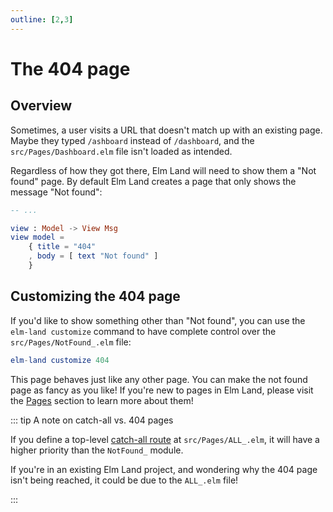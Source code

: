 ```yaml
---
outline: [2,3]
---
```


# The 404 page

## Overview

Sometimes, a user visits a URL that doesn't match up with an existing page. Maybe they typed `/ashboard` instead of `/dashboard`, and the `src/Pages/Dashboard.elm` file isn't loaded as intended.

Regardless of how they got there, Elm Land will need to show them a "Not found" page. By default Elm Land creates a page that only shows the message "Not found":

```elm
-- ...

view : Model -> View Msg
view model =
    { title = "404"
    , body = [ text "Not found" ]
    }
```

## Customizing the 404 page

If you'd like to show something other than "Not found", you can use the `elm-land customize` command to have complete control over the `src/Pages/NotFound_.elm` file:

```elm
elm-land customize 404
```

This page behaves just like any other page. You can make the not found page as fancy as you like! If you're new to pages in Elm Land, please visit the [Pages](./pages.md) section to learn more about them!


::: tip A note on catch-all vs. 404 pages

If you define a top-level [catch-all route](./pages.md#catch-all-pages) at `src/Pages/ALL_.elm`, it will have a higher priority than the `NotFound_` module. 

If you're in an existing Elm Land project, and wondering why the 404 page isn't being reached, it could be due to the `ALL_.elm` file!

:::